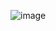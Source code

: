 ![image]([https://github.com/user-attachments/assets/16a0f68d-b40d-45bf-9558-0035e637d031](https://imgur.com/a/uBpMp4n))
